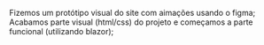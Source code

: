 Fizemos um protótipo visual do site com aimações usando o figma;
Acabamos parte visual (html/css) do projeto e começamos a parte funcional (utilizando blazor);
